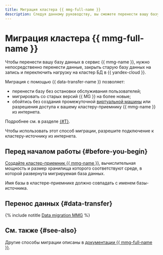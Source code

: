 ```yaml
---
title: Миграция кластера {{ mmg-full-name }}
description: Следуя данному руководству, вы сможете перенести вашу базу данных в кластер {{ mmg-name }}.
---
```


# Миграция кластера {{ mmg-full-name }}


Чтобы перенести вашу базу данных в сервис {{ mmg-name }}, нужно непосредственно перенести данные, закрыть старую базу данных на запись и переключить нагрузку на кластер БД в {{ yandex-cloud }}.

Миграция с помощью {{ data-transfer-name }} позволяет:

* перенести базу без остановки обслуживания пользователей;
* мигрировать со старых версий {{ MG }} на более новые;
* обойтись без создания промежуточной [виртуальной машины](../../glossary/vm.md) или разрешения доступа к вашему кластеру-приемнику {{ mmg-name }} из интернета.

Подробнее см. в разделе [{#T}](../concepts/use-cases.md).

Чтобы использовать этот способ миграции, разрешите подключение к кластеру-источнику из интернета.

## Перед началом работы {#before-you-begin}

[Создайте кластер-приемник {{ mmg-name }}](../../managed-mongodb/operations/cluster-create.md), вычислительная мощность и размер хранилища которого соответствуют среде, в которой развернута мигрируемая база данных.

Имя базы в кластере-приемнике должно совпадать с именем базы-источника.

## Перенос данных {#data-transfer}

{% include notitle [Data migration MMG](../../_tutorials/dataplatform/datatransfer/managed-mongodb.md) %}

## См. также {#see-also}

Другие способы миграции описаны в [документации {{ mmg-full-name }}](../../managed-mongodb/tutorials/data-migration.md).
